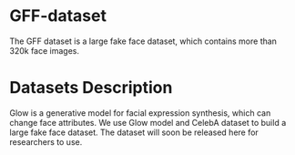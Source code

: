 # GFF-dataset
The GFF dataset is a large fake face dataset, which contains more than 320k face images. 

# Datasets Description
Glow is a generative model for facial expression synthesis, which can change face attributes. We use Glow model and CelebA dataset to build a large fake face dataset. The dataset will soon be released here for researchers to use.
